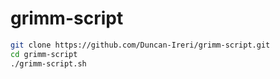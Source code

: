 # grimm-script

```bash
git clone https://github.com/Duncan-Ireri/grimm-script.git
cd grimm-script
./grimm-script.sh
```
